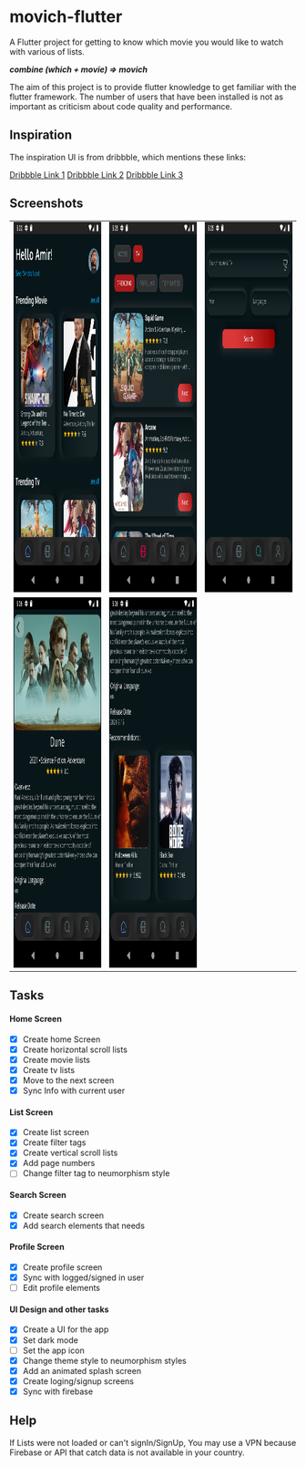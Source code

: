 # movich-flutter

A Flutter project for getting to know which movie you would like to watch with various of lists.

**_combine (which + movie) => movich_**

The aim of this project is to provide flutter knowledge to get familiar with the flutter framework.
The number of users that have been installed is not as important as criticism about code quality and performance.

## Inspiration

The inspiration UI is from dribbble, which mentions these links:

[Dribbble Link 1](https://dribbble.com/shots/14791304-Movies-app-design)
[Dribbble Link 2](https://dribbble.com/shots/15189116-Cinema-App)
[Dribbble Link 3](https://dribbble.com/shots/15248148-Cinema-App-P1)

## Screenshots

<table>
<tr>
<td>
<img src="screenshots/image1.png" width="400px" height="650px" alt="image1">
</td>
<td>
<img src="screenshots/image2.png" width="400px" height="650px" alt="image2">
</td>
<td>
<img src="screenshots/image3.png" width="400px" height="650px" alt="image3">
</td>
</tr>
<tr>
<td>
<img src="screenshots/image4.png" width="400px" height="650px" alt="image4">
</td>
<td>
<img src="screenshots/image5.png" width="400px" height="650px" alt="image5">
</td>
</tr>
</table>

## Tasks

#### Home Screen

- [x] Create home Screen
- [x] Create horizontal scroll lists
- [x] Create movie lists
- [x] Create tv lists
- [x] Move to the next screen
- [x] Sync Info with current user

#### List Screen

- [x] Create list screen
- [x] Create filter tags
- [x] Create vertical scroll lists
- [x] Add page numbers
- [ ] Change filter tag to neumorphism style

#### Search Screen

- [x] Create search screen
- [x] Add search elements that needs

#### Profile Screen

- [x] Create profile screen
- [x] Sync with logged/signed in user
- [ ] Edit profile elements

#### UI Design and other tasks

- [x] Create a UI for the app
- [x] Set dark mode
- [ ] Set the app icon
- [x] Change theme style to neumorphism styles
- [x] Add an animated splash screen
- [x] Create loging/signup screens
- [x] Sync with firebase

## Help

If Lists were not loaded or can't signIn/SignUp, You may use a VPN because Firebase or API that catch data is not available in your country.
